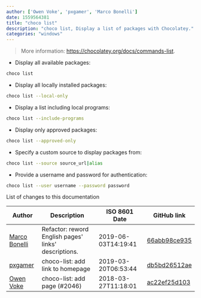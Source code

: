 ```yaml
---
author: ['Owen Voke', 'pxgamer', 'Marco Bonelli']
date: 1559564381
title: "choco list"
description: "choco list, Display a list of packages with Chocolatey."
categories: "windows"
---
```

> More information: <https://chocolatey.org/docs/commands-list>.

- Display all available packages:

```bash
choco list
```

- Display all locally installed packages:

```bash
choco list --local-only
```

- Display a list including local programs:

```bash
choco list --include-programs
```

- Display only approved packages:

```bash
choco list --approved-only
```

- Specify a custom source to display packages from:

```bash
choco list --source source_url|alias
```

- Provide a username and password for authentication:

```bash
choco list --user username --password password
```
List of changes to this documentation


Author | Description | ISO 8601 Date | GitHub link
------|-----|-----|-----
[Marco Bonelli](mailto:marco@mebeim.net) | Refactor: reword English pages' links' descriptions. | 2019-06-03T14:19:41 | [66abb98ce935](https://github.com/tldr-pages/tldr/commit/66abb98ce935c0f4516bf30c4d6da72180d5a3ab)
[pxgamer](mailto:owzie123@gmail.com) | choco-list: add link to homepage | 2019-03-20T06:53:44 | [db5bd26512ae](https://github.com/tldr-pages/tldr/commit/db5bd26512aecc7463843a7b6d4bc5e409cfad5e)
[Owen Voke](mailto:owzie123@gmail.com) | choco-list: add page (#2046) | 2018-03-27T11:18:01 | [ac22ef25d103](https://github.com/tldr-pages/tldr/commit/ac22ef25d10330e5e8fef4cd2d7ccd8a644f49fc)

